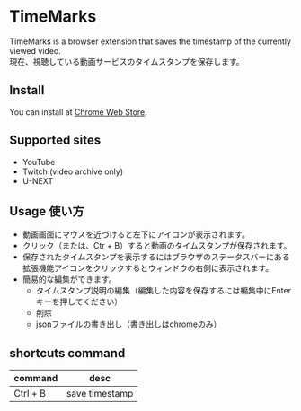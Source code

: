 # TimeMarks
TimeMarks is a browser extension that saves the timestamp of the currently viewed video.  
現在、視聴している動画サービスのタイムスタンプを保存します。

## Install

You can install at [Chrome Web Store](https://chrome.google.com/webstore/detail/timemarks/kmhifgejjeipinjnmdfgglobeapajbna).

## Supported sites

- YouTube 
- Twitch (video archive only)
- U-NEXT

## Usage 使い方

- 動画画面にマウスを近づけると左下にアイコンが表示されます。
- クリック（または、Ctr + B）すると動画のタイムスタンプが保存されます。
- 保存されたタイムスタンプを表示するにはブラウザのステータスバーにある拡張機能アイコンをクリックするとウィンドウの右側に表示されます。
- 簡易的な編集ができます。
    - タイムスタンプ説明の編集（編集した内容を保存するには編集中にEnterキーを押してください）
    - 削除
    - jsonファイルの書き出し（書き出しはchromeのみ）

## shortcuts command

| command | desc |
| --- | --- |
| Ctrl + B | save timestamp |

